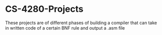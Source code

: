 # CS-4280-Projects
These projects are of different phases of building a compiler that can take in written code of a certain BNF rule and output a .asm file
